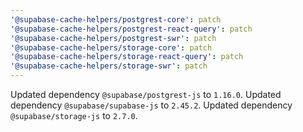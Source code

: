 ```yaml
---
'@supabase-cache-helpers/postgrest-core': patch
'@supabase-cache-helpers/postgrest-react-query': patch
'@supabase-cache-helpers/postgrest-swr': patch
'@supabase-cache-helpers/storage-core': patch
'@supabase-cache-helpers/storage-react-query': patch
'@supabase-cache-helpers/storage-swr': patch
---
```


Updated dependency `@supabase/postgrest-js` to `1.16.0`.
Updated dependency `@supabase/supabase-js` to `2.45.2`.
Updated dependency `@supabase/storage-js` to `2.7.0`.
